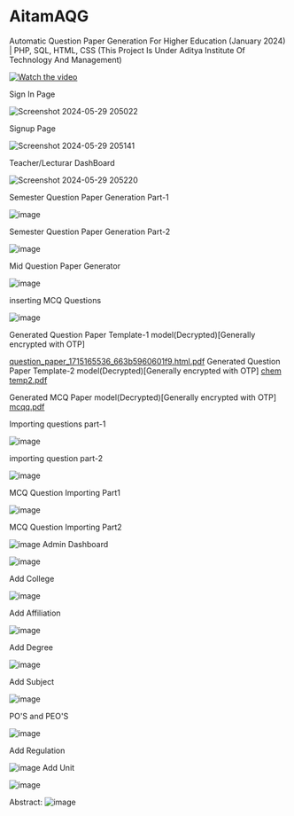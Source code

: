 # AitamAQG
Automatic Question Paper Generation For Higher Education (January 2024) | PHP, SQL, HTML, CSS
(This Project Is Under Aditya Institute Of Technology And Management)

[![Watch the video](https://img.youtube.com/vi/O9s2bCbESxY/maxresdefault.jpg)](https://www.youtube.com/watch?v=O9s2bCbESxY)



Sign In Page


![Screenshot 2024-05-29 205022](https://github.com/arisettysaiganesh/AitamAQG/assets/86103704/d6f75602-e69a-4fe5-a90b-5327bc63ddd9)


Signup Page

![Screenshot 2024-05-29 205141](https://github.com/arisettysaiganesh/AitamAQG/assets/86103704/4e76c7f2-4fc2-4de6-b4d8-dbdfe5b601e3)


Teacher/Lecturar DashBoard

![Screenshot 2024-05-29 205220](https://github.com/arisettysaiganesh/AitamAQG/assets/86103704/5e0cdafd-34f7-45cc-91e3-a8cd89c89564)


Semester Question Paper Generation Part-1

![image](https://github.com/arisettysaiganesh/AitamAQG/assets/86103704/6f0c1e25-f578-497c-809e-3f1dc7cc573b)

Semester Question Paper Generation Part-2

![image](https://github.com/arisettysaiganesh/AitamAQG/assets/86103704/c70507e2-7ffa-4a42-b07a-b121845338b8)

Mid Question Paper Generator

![image](https://github.com/arisettysaiganesh/AitamAQG/assets/86103704/352b7cf9-81b8-40de-bf4c-7698b5ba98b7)

inserting MCQ Questions

![image](https://github.com/arisettysaiganesh/AitamAQG/assets/86103704/bf00542a-60f0-4983-8683-67f393b9fb2d)

Generated Question Paper Template-1 model(Decrypted)[Generally encrypted with OTP]

[question_paper_1715165536_663b5960601f9.html.pdf](https://github.com/arisettysaiganesh/AitamAQG/files/15486720/question_paper_1715165536_663b5960601f9.html.pdf)
Generated Question Paper Template-2 model(Decrypted)[Generally encrypted with OTP]
[chem temp2.pdf](https://github.com/arisettysaiganesh/AitamAQG/files/15486728/chem.temp2.pdf)

Generated MCQ Paper model(Decrypted)[Generally encrypted with OTP]
[mcqq.pdf](https://github.com/arisettysaiganesh/AitamAQG/files/15486748/mcqq.pdf)

Importing questions part-1

![image](https://github.com/arisettysaiganesh/AitamAQG/assets/86103704/5b7f33f4-81af-4ba7-bca1-75dae44d1f59)

importing question part-2

![image](https://github.com/arisettysaiganesh/AitamAQG/assets/86103704/e3b6dce6-23fb-4760-9a83-a708f3c81536)

MCQ Question Importing Part1

![image](https://github.com/arisettysaiganesh/AitamAQG/assets/86103704/840af9f8-8d87-4aeb-8d16-4c24c8d1e622)

MCQ Question Importing Part2

![image](https://github.com/arisettysaiganesh/AitamAQG/assets/86103704/afe2f266-509e-4e0b-958a-1615fd22362e)
Admin Dashboard

![image](https://github.com/arisettysaiganesh/AitamAQG/assets/86103704/0e3a8c83-ac0b-438d-ba35-74116906507b)

Add College

![image](https://github.com/arisettysaiganesh/AitamAQG/assets/86103704/10176a81-b93a-4dd3-97b1-bcb23294826d)

Add Affiliation

![image](https://github.com/arisettysaiganesh/AitamAQG/assets/86103704/6a9dd1cf-2de6-4ba2-9764-f601fb7c3f1e)

Add Degree

![image](https://github.com/arisettysaiganesh/AitamAQG/assets/86103704/8588dd34-78ea-4952-bad9-fdf19d059053)

Add Subject

![image](https://github.com/arisettysaiganesh/AitamAQG/assets/86103704/e388982a-9332-4ef1-8ba0-1f01ead4f1a5)

PO'S and PEO'S

![image](https://github.com/arisettysaiganesh/AitamAQG/assets/86103704/773ddc6e-1c25-4f23-865d-0e73d20ce6ae)

Add Regulation

![image](https://github.com/arisettysaiganesh/AitamAQG/assets/86103704/a7d37f13-59a1-4d9d-bf9b-aa61fc2e1a78)
Add Unit


![image](https://github.com/arisettysaiganesh/AitamAQG/assets/86103704/22d69e35-8522-4a64-b771-6a5b62871b76)


Abstract:
![image](https://github.com/arisettysaiganesh/AitamAQG/assets/86103704/f979a6dd-dd83-415d-86b7-36be5618efa4)







